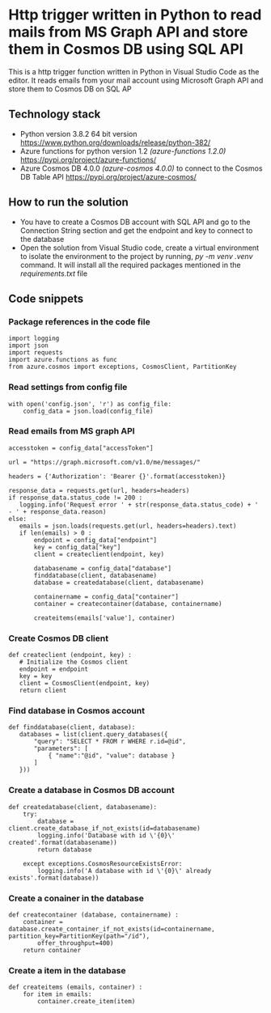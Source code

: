 # Http trigger written in Python to read mails from MS Graph API and store them in Cosmos DB using SQL API

This is a http trigger function written in Python in Visual Studio Code as the editor. It reads emails from your mail account using Microsoft Graph API and store them to Cosmos DB on SQL AP

## Technology stack  
* Python version 3.8.2 64 bit version https://www.python.org/downloads/release/python-382/
* Azure functions for python version 1.2 *(azure-functions 1.2.0)* https://pypi.org/project/azure-functions/
* Azure Cosmos DB 4.0.0 *(azure-cosmos 4.0.0)* to connect to the Cosmos DB Table API https://pypi.org/project/azure-cosmos/

## How to run the solution
 * You have to create a Cosmos DB account with SQL API and go to the Connection String section and get the endpoint and key to connect to the database
 * Open the solution from Visual Studio code, create a virtual environment to isolate the environment to the project by running, *py -m venv .venv* command. It will install all the required packages mentioned in the *requirements.txt* file

## Code snippets
### Package references in the code file
```
import logging
import json
import requests
import azure.functions as func
from azure.cosmos import exceptions, CosmosClient, PartitionKey
```

### Read settings from config file
```
with open('config.json', 'r') as config_file:
    config_data = json.load(config_file)
 ```
 
 ### Read emails from MS graph API
 ```
accesstoken = config_data["accessToken"]

url = "https://graph.microsoft.com/v1.0/me/messages/"

headers = {'Authorization': 'Bearer {}'.format(accesstoken)}

response_data = requests.get(url, headers=headers)
if response_data.status_code != 200 :
    logging.info('Request error ' + str(response_data.status_code) + ' - ' + response_data.reason)
else:
    emails = json.loads(requests.get(url, headers=headers).text)
    if len(emails) > 0 : 
        endpoint = config_data["endpoint"]
        key = config_data["key"]
        client = createclient(endpoint, key)
        
        databasename = config_data["database"]
        finddatabase(client, databasename)
        database = createdatabase(client, databasename)
        
        containername = config_data["container"]
        container = createcontainer(database, containername)
        
        createitems(emails['value'], container)
 ```
 
 ### Create Cosmos DB client
 ```
 def createclient (endpoint, key) :
    # Initialize the Cosmos client
    endpoint = endpoint
    key = key
    client = CosmosClient(endpoint, key)
    return client
 ```
 
 ### Find database in Cosmos account
 ```
def finddatabase(client, database):
    databases = list(client.query_databases({
        "query": "SELECT * FROM r WHERE r.id=@id",
        "parameters": [
            { "name":"@id", "value": database }
        ]
    }))
```

### Create a database in Cosmos DB account
```
def createdatabase(client, databasename):
    try:
        database = client.create_database_if_not_exists(id=databasename)
        logging.info('Database with id \'{0}\' created'.format(databasename))
        return database

    except exceptions.CosmosResourceExistsError:
        logging.info('A database with id \'{0}\' already exists'.format(database))
```

### Create a conainer in the database
```
def createcontainer (database, containername) :
    container = database.create_container_if_not_exists(id=containername, partition_key=PartitionKey(path="/id"), 
        offer_throughput=400)
    return container
```

### Create a item in the database
```
def createitems (emails, container) :
    for item in emails:
        container.create_item(item)
```
